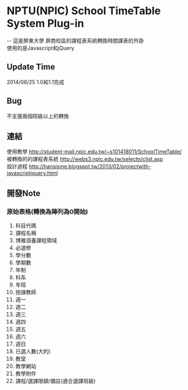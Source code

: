 # NPTU(NPIC) School TimeTable System Plug-in  
--
這是屏東大學 屏商校區的課程表系統轉換時間課表的外掛  
使用的是Javascript和jQuery  
## Update Time
2014/08/25 1.0和1.1完成  
## Bug  
不支援兩個班級以上的轉換  
## 連結 
使用教學 http://student-mail.npic.edu.tw/~s101418011/SchoolTimeTable/  
被轉換的的課程表系統 http://webs3.npic.edu.tw/selectn/clist.asp  
設計過程 http://hansisme.blogspot.tw/2013/02/projectwith-javascriptjquery.html  
## 開發Note
### 原始表格(轉換為陣列為0開始)
<ol>
	<li>科目代碼
	<li>課程名稱
	<li>博雅涵養課程領域
	<li>必選修
	<li>學分數
	<li>學期數
	<li>年制
	<li>科系
	<li>年班
	<li>授課教師
	<li>週一
	<li>週二
	<li>週三
	<li>週四
	<li>週五
	<li>週六
	<li>週日
	<li>已選人數(大約)
	<li>教室
	<li>教學網站
	<li>教學附件
	<li>課程/選課限額/備註(適合選課班級)
</ol>
